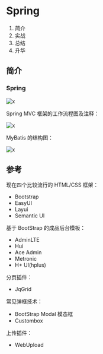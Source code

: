 # Spring

1. 简介
2. 实战
4. 总结
5. 升华



## 简介

### Spring

![x](../../Resources/spring_frm.png)

Spring MVC 框架的工作流程图及注释：

![x](../../Resources/spring_mvc.gif)

MyBatis 的结构图：

![x](../../Resources/mybatis.png)

## 参考

现在四个比较流行的 HTML/CSS 框架：

- Bootstrap
- EasyUI
- Layui
- Semantic UI

基于 BootStrap 的成品后台模板：

- AdminLTE
- Hui
- Ace Admin
- Metronic
- H+ UI(hplus)

分页插件：

- JqGrid

常见弹框技术：

- BootStrap Modal 模态框
- Custombox

上传插件：

- WebUpload